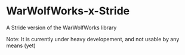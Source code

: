# WarWolfWorks-x-Stride
 A Stride version of the WarWolfWorks library
 
 Note: It is currently under heavy developement, and not usable by any means (yet)
